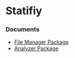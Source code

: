 # Statifiy



### Documents
* [File Manager Package](./FileManager/docs.md)
* [Analyzer Package](./Analyzer/docs.md)
